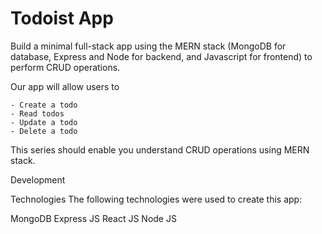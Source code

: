 # Todoist App
 Build a minimal full-stack app using the MERN stack (MongoDB for database, Express and Node for backend, and Javascript for frontend) to perform CRUD operations.

Our app will allow users to
    
    - Create a todo
    - Read todos
    - Update a todo
    - Delete a todo
    
  This series should enable you understand CRUD operations using MERN stack.
  
Development

Technologies
The following technologies were used to create this app:

MongoDB
Express JS
React JS
Node JS
